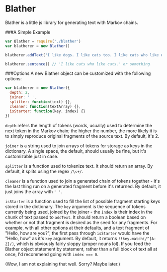 Blather
====================================

Blather is a little js library for generating text with Markov chains.


###A Simple Example

```javascript
var Blather = require('./blather')
var blatherer = new Blather()

blatherer.addText('I like dogs. I like cats too. I like cats who like dogs who like cats.')

blatherer.sentence() // 'I like cats who like cats.' or something
```

###Options
A new Blather object can be customized with the following options:

```javascript
var blatherer = new Blather({
  depth: 2,
  joiner: ' ',
  splitter: function(text) {},
  cleaner: function(textArray) {},
  isStarter: function(key, index) {}
})
```

`depth` refers the length of tokens (words, usually) used to determine the next token in the Markov chain; the higher the number, the more likely it is to simply reproduce original fragments of the source text. By default, it's 2.

`joiner` is a string used to join arrays of tokens for storage as keys in the dictionary. A single space, the default, should usually be fine, but it's customizable just in case.

`splitter` is a function used to tokenize text. It should return an array. By default, it splits using the regex `/\s+/`.

`cleaner` is a function used to join a generated chain of tokens together - it's the last thing run on a generated fragment before it's returned. By default, it just joins the array with `' '`.


`isStarter` is a function used to fill the list of possible fragment starting keys stored in the dictionary. The `key` argument is the sequence of tokens currently being used, joined by the joiner - the `index` is their index in the chunk of text passed to `addText`. It should return a boolean based on whether or not that fragment is desired as the seed for any fragments.
For example, with all other options at their defaults, and a text fragment of "Hello, how are you?", the first pass through `isStarter` would have the "Hello, how" as it's `key` argument.
By default, it returns `!!key.match(/^[A-Z]/)`, which is obviously fairly sloppy (proper nouns lol). If you feed the Blather object statement by statement, rather than a full block of text all at once, I'd recommend going with `index === 0`.

(Wow, I am not explaining that well. Sorry? Maybe later.)

